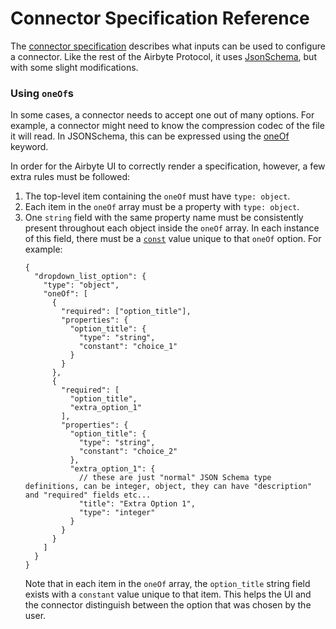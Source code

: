 # Connector Specification Reference
The [connector specification](../understanding-airbyte/airbyte-specification.md#spec) describes what inputs can be used to configure a connector. Like the rest of the Airbyte Protocol, it uses [JsonSchema](https://json-schema.org), but with some slight modifications.  


### Using `oneOf`s 
In some cases, a connector needs to accept one out of many options. For example, a connector might need to know the compression codec of the file it will read. In JSONSchema, this can be expressed using the [oneOf](https://json-schema.org/understanding-json-schema/reference/combining.html#oneof) keyword.

In order for the Airbyte UI to correctly render a specification, however, a few extra rules must be followed: 

1. The top-level item containing the `oneOf` must have `type: object`.
2. Each item in the `oneOf` array must be a property with `type: object`.
3. One `string` field with the same property name must be consistently present throughout each object inside the `oneOf` array. In each instance of this field, there must be a [`const`](https://json-schema.org/understanding-json-schema/reference/generic.html#constant-values) value unique to that `oneOf` option. For example: 
    ```
    {
      "dropdown_list_option": {
        "type": "object",
        "oneOf": [
          {
            "required": ["option_title"],
            "properties": {
              "option_title": {
                "type": "string",
                "constant": "choice_1"
              }
            }
          },
          {
            "required": [
              "option_title",
              "extra_option_1"
            ],
            "properties": {
              "option_title": {
                "type": "string",
                "constant": "choice_2"
              },
              "extra_option_1": {
                // these are just "normal" JSON Schema type definitions, can be integer, object, they can have "description" and "required" fields etc...
                "title": "Extra Option 1",
                "type": "integer"
              }
            }
          }
        ]
      }
    }
    ```
    Note that in each item in the `oneOf` array, the `option_title` string field exists with a `constant` value unique to that item. This helps the UI and the connector distinguish between the option that was chosen by the user. 
